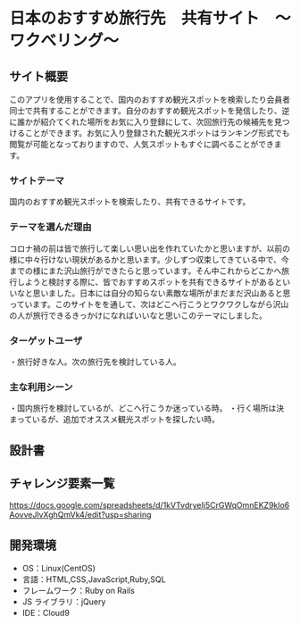 # 日本のおすすめ旅行先　共有サイト　〜ワクべリング〜

## サイト概要

このアプリを使用することで、国内のおすすめ観光スポットを検索したり会員者同士で共有することができます。自分のおすすめ観光スポットを発信したり、逆に誰かが紹介てくれた場所をお気に入り登録にして、次回旅行先の候補先を見つけることができます。お気に入り登録された観光スポットはランキング形式でも閲覧が可能となっておりますので、人気スポットもすぐに調べることができます。


### サイトテーマ

国内のおすすめ観光スポットを検索したり、共有できるサイトです。

### テーマを選んだ理由

コロナ禍の前は皆で旅行して楽しい思い出を作れていたかと思いますが、以前の様に中々行けない現状があるかと思います。少しずつ収束してきている中で、今までの様にまた沢山旅行ができたらと思っています。そん中これからどこかへ旅行しようと検討する際に、皆でおすすめスポットを共有できるサイトがあるといいなと思いました。日本には自分の知らない素敵な場所がまだまだ沢山あると思っています。このサイトをを通して、次はどこへ行こうとワクワクしながら沢山の人が旅行できるきっかけになればいいなと思いこのテーマにしました。


### ターゲットユーザ

・旅行好きな人。次の旅行先を検討している人。

### 主な利用シーン

・国内旅行を検討しているが、どこへ行こうか迷っている時。
・行く場所は決まっているが、追加でオススメ観光スポットを探したい時。


## 設計書


## チャレンジ要素一覧

https://docs.google.com/spreadsheets/d/1kVTvdryeIj5CrGWqOmnEKZ9klo6AovveJlvXghQmVk4/edit?usp=sharing

## 開発環境

- OS：Linux(CentOS)
- 言語：HTML,CSS,JavaScript,Ruby,SQL
- フレームワーク：Ruby on Rails
- JS ライブラリ：jQuery
- IDE：Cloud9
